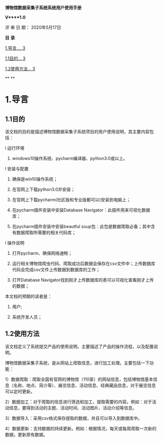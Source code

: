  

 

 

 

 

 

 

 

 

 

 

 

 

**博物馆数据采集子系统系统用户使用手册**

 

 

 

 

 

**V****1.0**

 

 

 

 

 

 

 

 

 

 

 

 

 

 

 

 

 

 

 

 

评   审  日 期： 2020年5月17日



**目** **录**

[1.导言.... 3](#_Toc175726291)

[1.1目的... 3](#_Toc175726292)

[1.2使用方法... 3](#_Toc175726293)

 

 

**
**

# 1.导言

 

## 1.1目的

该文档的目的是描述博物馆数据采集子系统项目的用户使用说明，其主要内容包括：

l 运行环境

1. windows10操作系统、pycharm编译器、python3.0或以上。

l 安装与配置

1. 确保是win10操作系统；

2. 在官网上下载python3.0并安装；

3. 在官网上下载pycharm(社区版和专业版都可以)安装到电脑上；

4. 在pycharm插件安装中安装Database Navigator：此插件用来可视化数据库；

5. 在pycharm插件安装中安装beautful soup包：此包是数据爬取必备；其中含有数据爬取所需要的相关代码库；

l 操作说明

1. 打开pycharm、确保网络通畅；

2. 运行相关博物馆爬虫代码、爬取成功后数据会保存在csv文件中；上传数据库代码会完成csv文件上传数据到数据库的工作；
3. 打开Database Navigator找到刚才上传数据库的表可以可视化查看刚才上传的数据；

本文档的预期的读者是：

1. 用户;

1. 系统开发人员；

## 1.2使用方法

该文档定义了系统提交产品的使用说明，主要描述了产品的操作流程，以及配置说明。

博物馆数据采集子系统，是从网站上爬取信息，进行加工处理。主要包括一下功能：

1）数据爬取：爬取全国有官网的博物馆（110家）的网站信息，包括博物馆基本信息（名称、地点、简介等）、展览信息、活动信息、经典藏品信息，对于展览信息可以定时更新。

2）数据加工：对于爬取的信息进行筛选和加工，提取需要的内容。例如：对于活动信息，要得到活动的主题、活动时间、活动图片、活动介绍等信息。

3）数据导入：采用csv格式保存提取的数据，并且可以导入到数据库中。

4）数据更新：支持数据的持续更新。例如：根据情况，每天或每周爬取一次新的数据，更新原有数据。

 